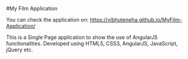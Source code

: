 ﻿#My Film Application

You can check the application on: https://vibhuteneha.github.io/MyFilm-Application/


This is a Single Page application to show the use of AngularJS functionalities.
Developed using HTML5, CSS3, AngularJS, JavaScript, jQuery etc.
